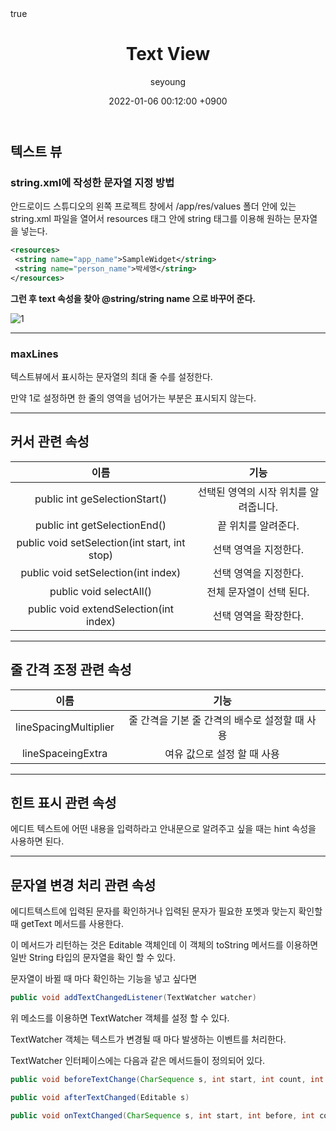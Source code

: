 ﻿---
title: "Text View"
author: seyoung
date: '2022-01-06 00:12:00 +0900'
categories: Android UserInterfaces 
tags: [android,text,view]
math: true
mermaid: true
---

## 텍스트 뷰 

### string.xml에 작성한 문자열 지정 방법

안드로이드 스튜디오의 왼쪽 프로젝트 창에서 /app/res/values 폴더 안에 있는
string.xml  파일을 열어서 resources 태그 안에 string 태그를 이용해 원하는 문자열을 넣는다.

```xml
<resources>  
 <string name="app_name">SampleWidget</string>  
 <string name="person_name">박세영</string>  
</resources>
```
**그런 후 text 속성을 찾아 @string/string name 으로 바꾸어 준다.**

![1](https://user-images.githubusercontent.com/54762273/148226538-4d01a68e-ad39-419c-b128-3d397b07f132.jpg)

---

### maxLines

텍스트뷰에서 표시하는 문자열의 최대 줄 수를 설정한다. 

만약 1로 설정하면 한 줄의 영역을 넘어가는 부분은 표시되지 않는다.

---

## 커서 관련 속성

| 이름 | 기능 |
|:--:|:--:|
|public int geSelectionStart()  | 선택된 영역의 시작 위치를 알려줍니다. |
|public int getSelectionEnd()  | 끝 위치를 알려준다. |
|public void setSelection(int start, int stop)   |선택 영역을 지정한다.  |
|public void setSelection(int index)   |선택 영역을 지정한다.   |
|public void selectAll() | 전체 문자열이 선택 된다.|
|public void extendSelection(int index)   |선택 영역을 확장한다.  |

---

## 줄 간격 조정 관련 속성 

| 이름 | 기능 |
|:--:|:--:|
|lineSpacingMultiplier | 줄 간격을 기본 줄 간격의 배수로 설정할 때 사용 |
|lineSpaceingExtra | 여유 값으로 설정 할 때 사용|

---

## 힌트 표시 관련 속성

에디트 텍스트에 어떤 내용을 입력하라고 안내문으로 알려주고 싶을 때는 hint 속성을 사용하면 된다.

---

## 문자열 변경 처리 관련 속성

에디트텍스트에 입력된 문자를 확인하거나 입력된 문자가 필요한 포멧과 맞는지 확인할 때 getText 메서드를 사용한다.

이 메서드가 리턴하는 것은 Editable 객체인데 이 객체의 toString 메서드를 이용하면 일반 String 타입의 문자열을 확인 할 수 있다.

문자열이 바뀔 때 마다 확인하는 기능을 넣고 싶다면 

```java 
public void addTextChangedListener(TextWatcher watcher)
```

위 메소드를 이용하면 TextWatcher 객체를 설정 할 수 있다. 

TextWatcher 객체는 텍스트가 변경될 때 마다 발생하는 이벤트를 처리한다. 

TextWatcher 인터페이스에는 다음과 같은 메서드들이 정의되어 있다.

```java 
public void beforeTextChange(CharSequence s, int start, int count, int after) 
```

```java 
public void afterTextChanged(Editable s)

```

```java 
public void onTextChanged(CharSequence s, int start, int before, int count)
```

